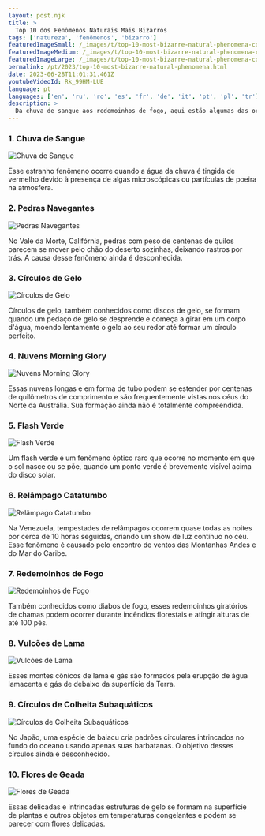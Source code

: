 ```yaml
---
layout: post.njk
title: >
  Top 10 dos Fenômenos Naturais Mais Bizarros
tags: ['natureza', 'fenômenos', 'bizarro']
featuredImageSmall: /_images/t/top-10-most-bizarre-natural-phenomena-cover-pt-small.webp
featuredImageMedium: /_images/t/top-10-most-bizarre-natural-phenomena-cover-pt-medium.webp
featuredImageLarge: /_images/t/top-10-most-bizarre-natural-phenomena-cover-pt-large.webp
permalink: /pt/2023/top-10-most-bizarre-natural-phenomena.html
date: 2023-06-28T11:01:31.461Z
youtubeVideoId: Rk_99HM-LUE
language: pt
languages: ['en', 'ru', 'ro', 'es', 'fr', 'de', 'it', 'pt', 'pl', 'tr']
description: >
  Da chuva de sangue aos redemoinhos de fogo, aqui estão algumas das ocorrências naturais mais incomuns ao redor do mundo.
---
```


### 1. Chuva de Sangue

![Chuva de Sangue](/_images/6/6284d97f76f4d01249456e7810df6ee8-medium.webp)

Esse estranho fenômeno ocorre quando a água da chuva é tingida de vermelho devido à presença de algas microscópicas ou partículas de poeira na atmosfera.

### 2. Pedras Navegantes

![Pedras Navegantes](/_images/a/a9f70f7c4845d153a7cfe90b983cd966-medium.webp)

No Vale da Morte, Califórnia, pedras com peso de centenas de quilos parecem se mover pelo chão do deserto sozinhas, deixando rastros por trás. A causa desse fenômeno ainda é desconhecida.

### 3. Círculos de Gelo

![Círculos de Gelo](/_images/3/3807f9ff571058e5f9c2aa4f23247d04-medium.webp)

Círculos de gelo, também conhecidos como discos de gelo, se formam quando um pedaço de gelo se desprende e começa a girar em um corpo d'água, moendo lentamente o gelo ao seu redor até formar um círculo perfeito.

### 4. Nuvens Morning Glory

![Nuvens Morning Glory](/_images/e/e2d0fb9286ae43f1759a9b97c800ab56-medium.webp)

Essas nuvens longas e em forma de tubo podem se estender por centenas de quilômetros de comprimento e são frequentemente vistas nos céus do Norte da Austrália. Sua formação ainda não é totalmente compreendida.

### 5. Flash Verde

![Flash Verde](/_images/1/143ce655cefb59ccae7f0e2fdb8e1493-medium.webp)

Um flash verde é um fenômeno óptico raro que ocorre no momento em que o sol nasce ou se põe, quando um ponto verde é brevemente visível acima do disco solar.

### 6. Relâmpago Catatumbo

![Relâmpago Catatumbo](/_images/7/758da73c0e8078770560f37c61644fff-medium.webp)

Na Venezuela, tempestades de relâmpagos ocorrem quase todas as noites por cerca de 10 horas seguidas, criando um show de luz contínuo no céu. Esse fenômeno é causado pelo encontro de ventos das Montanhas Andes e do Mar do Caribe.

### 7. Redemoinhos de Fogo

![Redemoinhos de Fogo](/_images/f/f03128551d7ca2bc2b8112a91f5280d0-medium.webp)

Também conhecidos como diabos de fogo, esses redemoinhos giratórios de chamas podem ocorrer durante incêndios florestais e atingir alturas de até 100 pés.

### 8. Vulcões de Lama

![Vulcões de Lama](/_images/4/4d62735646e44b9499d5d938c56407fd-medium.webp)

Esses montes cônicos de lama e gás são formados pela erupção de água lamacenta e gás de debaixo da superfície da Terra.

### 9. Círculos de Colheita Subaquáticos

![Círculos de Colheita Subaquáticos](/_images/c/c7dafe2c60c14064c3a5e31e805de273-medium.webp)

No Japão, uma espécie de baiacu cria padrões circulares intrincados no fundo do oceano usando apenas suas barbatanas. O objetivo desses círculos ainda é desconhecido.

### 10. Flores de Geada

![Flores de Geada](/_images/2/226676a7dbfb8773771b298a9383d9cc-medium.webp)

Essas delicadas e intrincadas estruturas de gelo se formam na superfície de plantas e outros objetos em temperaturas congelantes e podem se parecer com flores delicadas.

